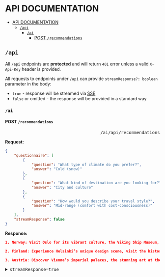 # API DOCUMENTATION

- [API DOCUMENTATION](#api-documentation)
  - [`/api`](#api)
    - [`/ai`](#ai)
      - [POST `/recommendations`](#post-recommendations)

## `/api`

All `/api` endpoints are **protected** and will return `401` error unless a valid `X-Api-Key` header is provided.

All requests to endpoints under `/api` can provide `streamResponse?: boolean` parameter in the body:

- `true` - response will be streamed via [SSE](https://developer.mozilla.org/en-US/docs/Web/API/Server-sent_events)
- `false` or omitted - the response will be provided in a standard way

### `/ai`

#### POST `/recommendations`

<div align="right"><font face="monospace">/ai/api/recommendations</font></div>

**Request:**
```json
{
    "questionnaire": [
        {
            "question": "What type of climate do you prefer?",
            "answer": "Cold (snow)"
        },
        {
            "question": "What kind of destination are you looking for?",
            "answer": "City and culture"
        },
        {
            "question": "How would you describe your travel style?",
            "answer": "Mid-range (comfort with cost-consciousness)"
        }
    ],
    "streamResponse": false
}
```

**Response:**
```json
1. Norway: Visit Oslo for its vibrant culture, the Viking Ship Museum, and the stunning architecture of the Oslo Opera House. Explore the beautiful landscapes of the fjords and enjoy winter activities like skiing in places like Lillehammer.

2. Finland: Experience Helsinki’s unique design scene, visit the historic Suomenlinna fortress, and enjoy the festive atmosphere during winter markets. Don't miss the chance to see the Northern Lights in Lapland.

3. Austria: Discover Vienna’s imperial palaces, the stunning art at the Belvedere, and enjoy a classical music concert. In Salzburg, visit Mozart's birthplace and enjoy the charming old town, surrounded by snow-capped mountains.
```

<details>
  <summary><font face="monospace">streamResponse=true</font></summary>

```
data: 1
data: .
data:  Norway
data: :
data:  Explore
data:  Oslo
data:  for
data:  its
data:  museums
data:  and
data:  waterfront
data: ,
data:  visit
data:  Bergen
data:  for
data:  the
data:  stunning
data:  fj
data: ords
data:  and
data:  colorful
data:  wooden
data:  houses
data: ,
data:  and
data:  enjoy
data:  winter
data:  activities
data:  like
data:  skiing
data:  and
data:  dog
data:  sled
data: ding
data:  in
data:  Trom
data: sø
data: .data: data: 
data: 2
data: .
data:  Finland
data: :
data:  Discover
data:  Helsinki
data: 's
data:  design
data:  district
```
</details>